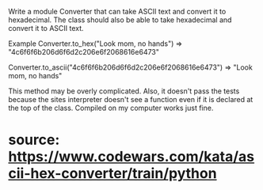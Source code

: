 Write a module Converter that can take ASCII text and convert it to hexadecimal. The class should also be able to take hexadecimal and convert it to ASCII text.

Example
Converter.to_hex("Look mom, no hands")
=> "4c6f6f6b206d6f6d2c206e6f2068616e6473"

Converter.to_ascii("4c6f6f6b206d6f6d2c206e6f2068616e6473")
=> "Look mom, no hands"

This method may be overly complicated. Also, it doesn't pass the tests because the sites interpreter doesn't see a function even if it is declared at the top of the class. Compiled on my computer works just fine.
# source: https://www.codewars.com/kata/ascii-hex-converter/train/python